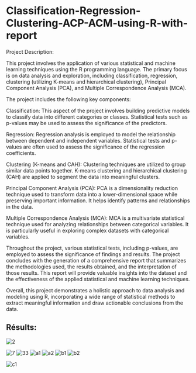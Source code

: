 # Classification-Regression-Clustering-ACP-ACM-using-R-with-report
Project Description:

This project involves the application of various statistical and machine learning techniques using the R programming language. The primary focus is on data analysis and exploration, including classification, regression, clustering (utilizing K-means and hierarchical clustering), Principal Component Analysis (PCA), and Multiple Correspondence Analysis (MCA).

The project includes the following key components:

Classification: This aspect of the project involves building predictive models to classify data into different categories or classes. Statistical tests such as p-values may be used to assess the significance of the predictors.

Regression: Regression analysis is employed to model the relationship between dependent and independent variables. Statistical tests and p-values are often used to assess the significance of the regression coefficients.

Clustering (K-means and CAH): Clustering techniques are utilized to group similar data points together. K-means clustering and hierarchical clustering (CAH) are applied to segment the data into meaningful clusters.

Principal Component Analysis (PCA): PCA is a dimensionality reduction technique used to transform data into a lower-dimensional space while preserving important information. It helps identify patterns and relationships in the data.

Multiple Correspondence Analysis (MCA): MCA is a multivariate statistical technique used for analyzing relationships between categorical variables. It is particularly useful in exploring complex datasets with categorical variables.

Throughout the project, various statistical tests, including p-values, are employed to assess the significance of findings and results. The project concludes with the generation of a comprehensive report that summarizes the methodologies used, the results obtained, and the interpretation of those results. This report will provide valuable insights into the dataset and the effectiveness of the applied statistical and machine learning techniques.

Overall, this project demonstrates a holistic approach to data analysis and modeling using R, incorporating a wide range of statistical methods to extract meaningful information and draw actionable conclusions from the data.

## Résults:
![2](https://github.com/Bouibauan-Mohamed/Classification-Regression-Clustering-ACP-ACM-using-R-with-report/assets/102635115/7b0c2c86-7016-498a-8e57-42b7af35e16f)


![7](https://github.com/Bouibauan-Mohamed/Classification-Regression-Clustering-ACP-ACM-using-R-with-report/assets/102635115/e036259f-6365-4bbe-b799-03eedb46df87)
![33](https://github.com/Bouibauan-Mohamed/Classification-Regression-Clustering-ACP-ACM-using-R-with-report/assets/102635115/e4fb510e-fb2e-459b-93c7-1468f2150a8a)
![a1](https://github.com/Bouibauan-Mohamed/Classification-Regression-Clustering-ACP-ACM-using-R-with-report/assets/102635115/c59e104c-47c3-404b-a246-a5d583ad94db)
![a2](https://github.com/Bouibauan-Mohamed/Classification-Regression-Clustering-ACP-ACM-using-R-with-report/assets/102635115/8342f25f-82ec-4a1a-84e4-99ebbfcc3367)
![b1](https://github.com/Bouibauan-Mohamed/Classification-Regression-Clustering-ACP-ACM-using-R-with-report/assets/102635115/bf64b579-b6da-4037-a206-77f599346f4a)
![b2](https://github.com/Bouibauan-Mohamed/Classification-Regression-Clustering-ACP-ACM-using-R-with-report/assets/102635115/e08490ec-05e6-49d9-959a-b63ae2bbbc61)

![c1](https://github.com/Bouibauan-Mohamed/Classification-Regression-Clustering-ACP-ACM-using-R-with-report/assets/102635115/f0e2ee27-1020-41ab-ada7-95c5790f6768)






